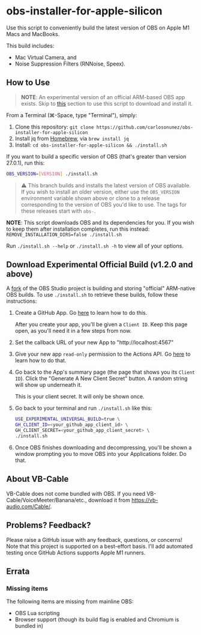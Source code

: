 # obs-installer-for-apple-silicon

Use this script to conveniently build the latest version of OBS on Apple M1 Macs and MacBooks.

This build includes:

* Mac Virtual Camera, and
* Noise Suppression Filters (RNNoise, Speex).

## How to Use

> **NOTE**: An experimental version of an official ARM-based OBS app
> exists. Skip to [this](#download-experimental-official-build-v120-and-above) section
> to use this script to download and install it.

From a Terminal (⌘-Space, type "Terminal"), simply:

1. Clone this repository: `git clone https://github.com/carlosonunez/obs-installer-for-apple-silicon`
2. Install jq from [Homebrew](https://brew.sh), via `brew install jq`
3. Install: `cd obs-installer-for-apple-silicon && ./install.sh`

If you want to build a specific version of OBS (that's greater than version 27.0.1),
run this:

```sh
OBS_VERSION=[VERSION] ./install.sh
```

> ⚠️  This branch builds and installs the latest version of OBS available. If you
> wish to install an older version, either use the `OBS_VERSION` environment
> variable shown above or clone to a release corresponding to the version of OBS
> you'd like to use. The tags for these releases start with `obs-`.

**NOTE**: This script downloads OBS and its dependencies for you. If you wish to keep them
after installation completes, run this instead:
`REMOVE_INSTALLATION_DIRS=false ./install.sh`

Run `./install.sh --help` or `./install.sh -h` to view all of your options.

## Download Experimental Official Build (v1.2.0 and above)

A [fork](https://github.com/PatTheMav/obs-studio/tree/universal-build) of the
OBS Studio project is building and storing "official" ARM-native OBS builds.
To use `./install.sh` to retrieve these builds, follow these instructions:

1. Create a GitHub App. Go
   [here](https://docs.github.com/en/developers/apps/building-github-apps/creating-a-github-app)
   to learn how to do this.

   After you create your app, you'll be given a `Client ID`. Keep this page
   open, as you'll need it in a few steps from now.

2. Set the callback URL of your new App to "http://localhost:4567"
   
3. Give your new app `read-only` permission to the Actions API. Go
   [here](https://docs.github.com/en/developers/apps/managing-github-apps/editing-a-github-apps-permissions)
   to learn how to do that.
4. Go back to the App's summary page (the page that shows you its `Client ID`).
   Click the "Generate A New Client Secret" button. A random string will show up
   underneath it.

   This is your client secret. It will only be shown once.
5. Go back to your terminal and run `./install.sh` like this:

   ```sh
   USE_EXPERIMENTAL_UNIVERSAL_BUILD=true \
   GH_CLIENT_ID=<your_github_app_client_id> \
   GH_CLIENT_SECRET=<your_github_app_client_secret> \
   ./install.sh
   ```
5. Once OBS finishes downloading and decompressing, you'll be shown a window
   prompting you to move OBS into your Applications folder. Do that.

## About VB-Cable

VB-Cable does not come bundled with OBS. If you need VB-Cable/VoiceMeeter/Banana/etc.,
download it from https://vb-audio.com/Cable/.

## Problems? Feedback?

Please raise a GitHub issue with any feedback, questions, or concerns! Note that this project
is supported on a best-effort basis. I'll add automated testing once GitHub Actions
supports Apple M1 runners.

## Errata

### Missing items

The following items are missing from mainline OBS:

- OBS Lua scripting
- Browser support (though its build flag is enabled and Chromium is bundled in)

